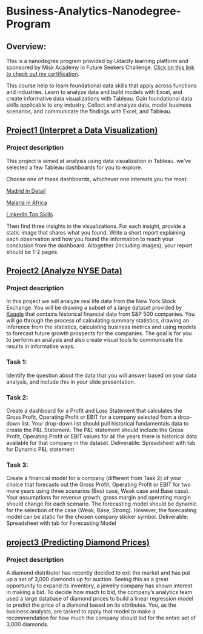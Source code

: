 # Business-Analytics-Nanodegree-Program
## Overview:
This is a nanodegree program provided by Udacity learning platform and sponsored by Misk Academy in Future Seekers Challenge. [Click on this link to check out my certification](https://confirm.udacity.com/QVEXPQG3).

This course help to learn foundational data skills that apply across functions and industries. Learn to analyze data and build models with Excel, and create informative data visualizations with Tableau. Gain foundational data skills applicable to any industry. Collect and analyze data, model business scenarios, and communicate the findings with  Excel, and Tableau.



## [Project1 (Interpret a Data Visualization)](https://github.com/TMQ5/Business-Analytics-Nanodegree-Program/blob/main/Dashboard%20for%20LinkedIn%20Top%20Skills%20Report.pdf)
### Project description

This project is aimed at analysis using data visualization in Tableau. we’ve selected a few Tableau dashboards for you to explore. 

Choose one of these dashboards, whichever one interests you the most:

[Madrid in Detail](https://public.tableau.com/views/MadridInDetail/MadridinDetail?%3Aembed=y&%3Atoolbar=yes&%3AloadOrderID=0&%3Adisplay_count=y%3F%3Aembed&%3AshowVizHome=no)

[Malaria in Africa](https://public.tableau.com/views/MakeoverMonday34Malaria_0/MalariainAfrica?:embed=y&:showVizHome=no&:display_count=y&:display_static_image=y&:bootstrapWhenNotified=true)

[LinkedIn Top Skills](https://public.tableau.com/profile/matt.chambers#!/vizhome/LinkedInTopSkills2016-MakeoverMonday/LinkedInTopSkills2016-MakeoverMonday)

Then find three insights in the visualizations. For each insight, provide a static image that shares what you found. Write a short report explaining each observation and how you found the information to reach your conclusion from the dashboard. Altogether (including images), your report should be 1-2 pages.





## [Project2 (Analyze NYSE Data)](https://github.com/TMQ5/Business-Analytics-Nanodegree-Program/blob/main/NYSE%20Project%20Presentation.pdf)
### Project description
In this project we will analyze real life data from the New York Stock Exchange. You will be drawing a subset of a large dataset provided by [Kaggle](https://www.kaggle.com/dgawlik/nyse) that contains historical financial data from S&P 500 companies. You will go through the process of calculating summary statistics, drawing an inference from the statistics, calculating business metrics and using models to forecast future growth prospects for the companies. The goal is for you to perform an analysis and also create visual tools to communicate the results in informative ways.

### Task 1:
 Identify the question about the data that you will answer based on your data analysis, and include this in your slide presentation.
 
 ### Task 2:
 Create a dashboard for a Profit and Loss Statement that calculates the Gross Profit, Operating Profit or EBIT for a company selected from a drop-down list.
Your drop-down list should pull historical fundamentals data to create the P&L Statement.
The P&L statement should include the Gross Profit, Operating Profit or EBIT values for all the years there is historical data available for that company in the dataset.
Deliverable: Spreadsheet with tab for Dynamic P&L statement

### Task 3:
Create a financial model for a company (different from Task 2) of your choice that forecasts out the Gross Profit, Operating Profit or EBIT for two more years using three scenarios (Best case, Weak case and Base case).
Your assumptions for revenue growth, gross margin and operating margin should change for each scenario.
The forecasting model should be dynamic for the selection of the case (Weak, Base, Strong). However, the forecasting model can be static for the chosen company sticker symbol.
Deliverable: Spreadsheet with tab for Forecasting Model





## [project3 (Predicting Diamond Prices)]()
### Project description
A diamond distributor has recently decided to exit the market and has put up a set of 3,000 diamonds up for auction. Seeing this as a great opportunity to expand its inventory, a jewelry company has shown interest in making a bid. To decide how much to bid, the company’s analytics team used a large database of diamond prices to build a linear regression model to predict the price of a diamond based on its attributes. You, as the business analysts, are tasked to apply that model to make a recommendation for how much the company should bid for the entire set of 3,000 diamonds.
